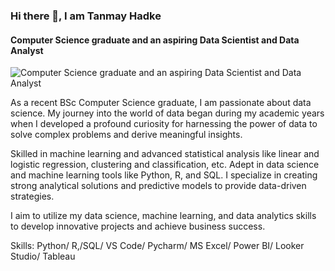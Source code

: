 ### Hi there 👋, I am Tanmay Hadke
#### Computer Science graduate and an aspiring Data Scientist and Data Analyst
![Computer Science graduate and an aspiring Data Scientist and Data Analyst](https://media.licdn.com/dms/image/D4D16AQGuARHJT6hgQg/profile-displaybackgroundimage-shrink_350_1400/0/1691597458471?e=1727308800&v=beta&t=HqSemZfAC840UcaDioHSu7M4VL29F0W6NOtavmczA10)

As a recent BSc Computer Science graduate, I am passionate about data science. My journey into the world of data began during my academic years when I developed a profound curiosity for harnessing the power of data to solve complex problems and derive meaningful insights.

Skilled in machine learning and advanced statistical analysis like linear and logistic regression, clustering and classification, etc. Adept in data science and machine learning tools like Python, R, and SQL. I specialize in creating strong analytical solutions and predictive models to provide data-driven strategies.

I aim to utilize my data science, machine learning, and data analytics skills to develop innovative projects and achieve business success.


Skills: Python/ R,/SQL/ VS Code/ Pycharm/ MS Excel/ Power BI/  Looker Studio/ Tableau





